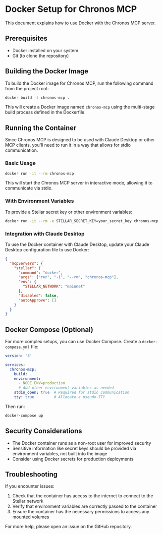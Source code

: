 # Docker Setup for Chronos MCP

This document explains how to use Docker with the Chronos MCP server.

## Prerequisites

- Docker installed on your system
- Git (to clone the repository)

## Building the Docker Image

To build the Docker image for Chronos MCP, run the following command from the project root:

```bash
docker build -t chronos-mcp .
```

This will create a Docker image named `chronos-mcp` using the multi-stage build process defined in the Dockerfile.

## Running the Container

Since Chronos MCP is designed to be used with Claude Desktop or other MCP clients, you'll need to run it in a way that allows for stdio communication.

### Basic Usage

```bash
docker run -it --rm chronos-mcp
```

This will start the Chronos MCP server in interactive mode, allowing it to communicate via stdio.

### With Environment Variables

To provide a Stellar secret key or other environment variables:

```bash
docker run -it --rm -e STELLAR_SECRET_KEY=your_secret_key chronos-mcp
```

### Integration with Claude Desktop

To use the Docker container with Claude Desktop, update your Claude Desktop configuration file to use Docker:

```json
{
  "mcpServers": {
    "stellar": {
      "command": "docker",
      "args": ["run", "-i", "--rm", "chronos-mcp"],
      "env": {
        "STELLAR_NETWORK": "mainnet"
      },
      "disabled": false,
      "autoApprove": []
    }
  }
}
```

## Docker Compose (Optional)

For more complex setups, you can use Docker Compose. Create a `docker-compose.yml` file:

```yaml
version: '3'

services:
  chronos-mcp:
    build: .
    environment:
      - NODE_ENV=production
      # Add other environment variables as needed
    stdin_open: true  # Required for stdio communication
    tty: true         # Allocate a pseudo-TTY
```

Then run:

```bash
docker-compose up
```

## Security Considerations

- The Docker container runs as a non-root user for improved security
- Sensitive information like secret keys should be provided via environment variables, not built into the image
- Consider using Docker secrets for production deployments

## Troubleshooting

If you encounter issues:

1. Check that the container has access to the internet to connect to the Stellar network
2. Verify that environment variables are correctly passed to the container
3. Ensure the container has the necessary permissions to access any mounted volumes

For more help, please open an issue on the GitHub repository.
